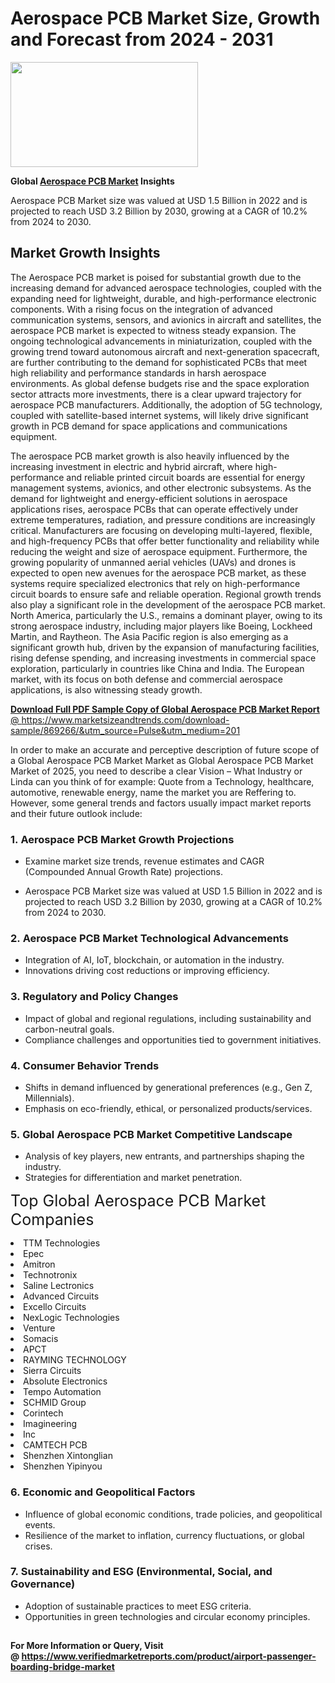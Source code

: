 <H1>Aerospace PCB Market Size, Growth and Forecast from 2024 - 2031</H1><img class="aligncenter size-medium wp-image-584254" src="https://thirdeyenews.in/wp-content/uploads/2024/09/Global-Market-Research-300x168.jpeg" alt="" width="300" height="168" /><p><strong>Global&nbsp;<a href="https://www.marketsizeandtrends.com/download-sample/869266/&amp;utm_source=Pulse&amp;utm_medium=201">Aerospace PCB Market</a> Insights</strong></p><p>Aerospace PCB Market size was valued at USD 1.5 Billion in 2022 and is projected to reach USD 3.2 Billion by 2030, growing at a CAGR of 10.2% from 2024 to 2030.</p><p><h2>Market Growth Insights</h2> <p>The Aerospace PCB market is poised for substantial growth due to the increasing demand for advanced aerospace technologies, coupled with the expanding need for lightweight, durable, and high-performance electronic components. With a rising focus on the integration of advanced communication systems, sensors, and avionics in aircraft and satellites, the aerospace PCB market is expected to witness steady expansion. The ongoing technological advancements in miniaturization, coupled with the growing trend toward autonomous aircraft and next-generation spacecraft, are further contributing to the demand for sophisticated PCBs that meet high reliability and performance standards in harsh aerospace environments. As global defense budgets rise and the space exploration sector attracts more investments, there is a clear upward trajectory for aerospace PCB manufacturers. Additionally, the adoption of 5G technology, coupled with satellite-based internet systems, will likely drive significant growth in PCB demand for space applications and communications equipment.</p> <p><a href="#"></a></p> <p>The aerospace PCB market growth is also heavily influenced by the increasing investment in electric and hybrid aircraft, where high-performance and reliable printed circuit boards are essential for energy management systems, avionics, and other electronic subsystems. As the demand for lightweight and energy-efficient solutions in aerospace applications rises, aerospace PCBs that can operate effectively under extreme temperatures, radiation, and pressure conditions are increasingly critical. Manufacturers are focusing on developing multi-layered, flexible, and high-frequency PCBs that offer better functionality and reliability while reducing the weight and size of aerospace equipment. Furthermore, the growing popularity of unmanned aerial vehicles (UAVs) and drones is expected to open new avenues for the aerospace PCB market, as these systems require specialized electronics that rely on high-performance circuit boards to ensure safe and reliable operation. Regional growth trends also play a significant role in the development of the aerospace PCB market. North America, particularly the U.S., remains a dominant player, owing to its strong aerospace industry, including major players like Boeing, Lockheed Martin, and Raytheon. The Asia Pacific region is also emerging as a significant growth hub, driven by the expansion of manufacturing facilities, rising defense spending, and increasing investments in commercial space exploration, particularly in countries like China and India. The European market, with its focus on both defense and commercial aerospace applications, is also witnessing steady growth.</p> <p><a href="#"></p><p><span class=""><strong>Download Full PDF Sample Copy of Global Aerospace PCB Market Report</strong> @ <a href="https://www.marketsizeandtrends.com/download-sample/869266/&amp;utm_source=Pulse&amp;utm_medium=201" target="_blank">https://www.marketsizeandtrends.com/download-sample/869266/&amp;utm_source=Pulse&amp;utm_medium=201</a></span></p><p>In order to make an accurate and perceptive description of future scope of a Global&nbsp;Aerospace PCB Market Market as Global&nbsp;Aerospace PCB Market Market of 2025, you need to describe a clear Vision &ndash; What Industry or Linda can you think of for example: Quote from a Technology, healthcare, automotive, renewable energy, name the market you are Reffering to. However, some general trends and factors usually impact market reports and their future outlook include:</p><h3>1.&nbsp;<strong>Aerospace PCB Market Growth Projections</strong></h3><ul><li>Examine market size trends, revenue estimates and CAGR (Compounded Annual Growth Rate) projections.</li><li><p>Aerospace PCB Market size was valued at USD 1.5 Billion in 2022 and is projected to reach USD 3.2 Billion by 2030, growing at a CAGR of 10.2% from 2024 to 2030.</p></li></ul><h3>2.&nbsp;<strong>Aerospace PCB Market Technological Advancements</strong></h3><ul><li>Integration of AI, IoT, blockchain, or automation in the industry.</li><li>Innovations driving cost reductions or improving efficiency.</li></ul><h3>3.&nbsp;<strong>Regulatory and Policy Changes</strong></h3><ul><li>Impact of global and regional regulations, including sustainability and carbon-neutral goals.</li><li>Compliance challenges and opportunities tied to government initiatives.</li></ul><h3>4.&nbsp;<strong>Consumer Behavior Trends</strong></h3><ul><li>Shifts in demand influenced by generational preferences (e.g., Gen Z, Millennials).</li><li>Emphasis on eco-friendly, ethical, or personalized products/services.</li></ul><h3>5.&nbsp;<strong>Global Aerospace PCB Market Competitive Landscape</strong></h3><ul><li>Analysis of key players, new entrants, and partnerships shaping the industry.</li><li>Strategies for differentiation and market penetration.</li></ul><p data-pm-slice="1 1 []"><span style="color: inherit; font-family: inherit; font-size: 25px;">Top Global Aerospace PCB Market Companies</span></p><div class="" data-test-id=""><p><li>TTM Technologies</li><li> Epec</li><li> Amitron</li><li> Technotronix</li><li> Saline Lectronics</li><li> Advanced Circuits</li><li> Excello Circuits</li><li> NexLogic Technologies</li><li> Venture</li><li> Somacis</li><li> APCT</li><li> RAYMING TECHNOLOGY</li><li> Sierra Circuits</li><li> Absolute Electronics</li><li> Tempo Automation</li><li> SCHMID Group</li><li> Corintech</li><li> Imagineering</li><li> Inc</li><li> CAMTECH PCB</li><li> Shenzhen Xintonglian</li><li> Shenzhen Yipinyou</li></p></div><h3>6.&nbsp;<strong>Economic and Geopolitical Factors</strong></h3><ul><li>Influence of global economic conditions, trade policies, and geopolitical events.</li><li>Resilience of the market to inflation, currency fluctuations, or global crises.</li></ul><h3>7.&nbsp;<strong>Sustainability and ESG (Environmental, Social, and Governance)</strong></h3><ul><li>Adoption of sustainable practices to meet ESG criteria.</li><li>Opportunities in green technologies and circular economy principles.</li></ul><h2><strong style="font-size: 14px;">For More Information or Query, Visit @&nbsp;</strong><a style="background-color: #ffffff; font-size: 14px;" href="https://www.marketsizeandtrends.com/report/aerospace-pcb-market/" target="_blank">https://www.verifiedmarketreports.com/product/airport-passenger-boarding-bridge-market</a></h2>
